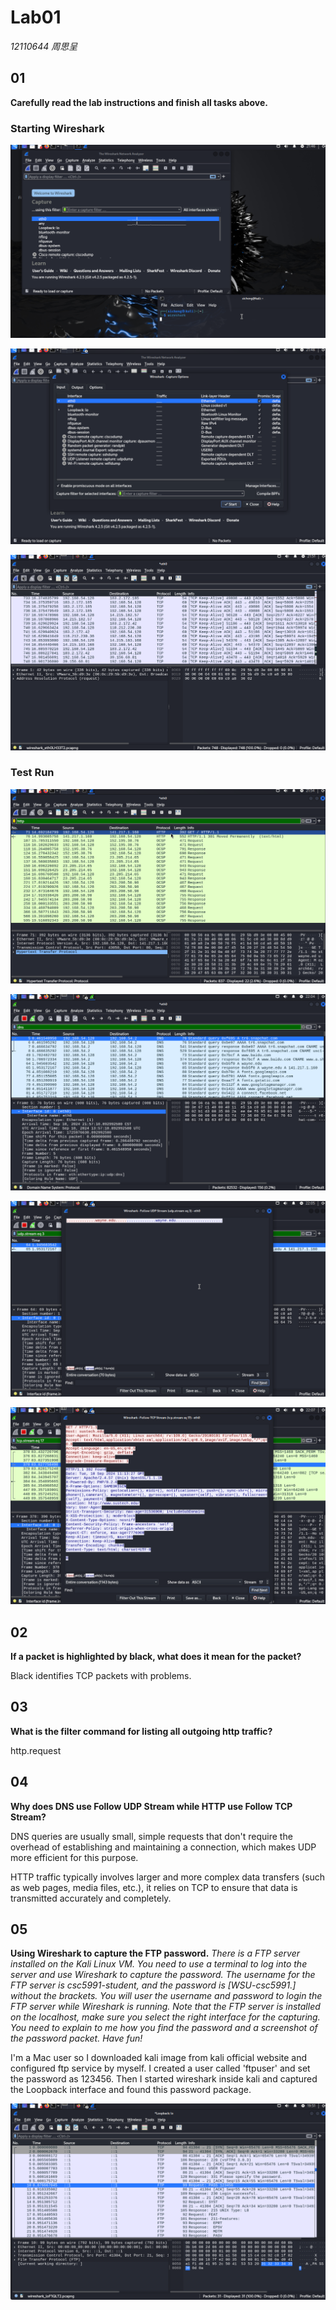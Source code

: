 # Lab01
*12110644 周思呈*

## 01
**Carefully read the lab instructions and finish all tasks above.**

### Starting Wireshark

![Starting wireshark by entering wireshark command in terminal](image-1.png)

![Interfaces in wireshark](image-2.png)

![Capturing packets in wireshark](image-3.png)

### Test Run

![http packets captured when visiting wayne.edu](image-4.png)

![DNS packets](image-5.png)

![Follow UDP stream](image-6.png)

![Follow TCP stream](image-7.png)



## 02
**If a packet is highlighted by black, what does it mean for the packet?**

Black identifies TCP packets with problems.

## 03
**What is the filter command for listing all outgoing http traffic?**

http.request

## 04
**Why does DNS use Follow UDP Stream while HTTP use Follow TCP Stream?**

DNS queries are usually small, simple requests that don't require the overhead of establishing and maintaining a connection, which makes UDP more efficient for this purpose.

HTTP traffic typically involves larger and more complex data transfers (such as web pages, media files, etc.), it relies on TCP to ensure that data is transmitted accurately and completely.

## 05
**Using Wireshark to capture the FTP password.**
*There is a FTP server installed on the Kali Linux VM. You need to use a terminal to log into the server and use Wireshark to capture the password. The username for the FTP server is csc5991-student, and the password is [WSU-csc5991.] without the brackets. You will user the username and password to login the FTP server while Wireshark is running. Note that the FTP server is installed on the localhost, make sure you select the right interface for the capturing. You need to explain to me how you find the password and a screenshot of the password packet. Have fun!*

I'm a Mac user so I downloaded kali image from kali official website and configured ftp service by myself. I created a user called 'ftpuser' and set the password as 123456. Then I started wireshark inside kali and captured the Loopback interface and found this password package.

![Wireshark screenshot in kali](image.png)
